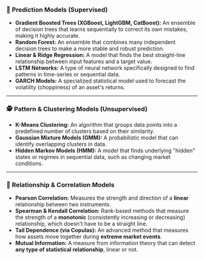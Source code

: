 ### **🎯 Prediction Models (Supervised)**

* **Gradient Boosted Trees (XGBoost, LightGBM, CatBoost):** An ensemble of decision trees that learns sequentially to correct its own mistakes, making it highly accurate.  
* **Random Forest:** An ensemble that combines many independent decision trees to make a more stable and robust prediction.  
* **Linear & Ridge Regression:** A model that finds the best straight-line relationship between input features and a target value.  
* **LSTM Networks:** A type of neural network specifically designed to find patterns in time-series or sequential data.  
* **GARCH Models:** A specialized statistical model used to forecast the volatility (choppiness) of an asset's returns.

---

### **🕵️ Pattern & Clustering Models (Unsupervised)**

* **K-Means Clustering:** An algorithm that groups data points into a predefined number of clusters based on their similarity.  
* **Gaussian Mixture Models (GMM):** A probabilistic model that can identify overlapping clusters in data.  
* **Hidden Markov Models (HMM):** A model that finds underlying "hidden" states or regimes in sequential data, such as changing market conditions.

---

### **🔗 Relationship & Correlation Models**

* **Pearson Correlation:** Measures the strength and direction of a **linear** relationship between two instruments.  
* **Spearman & Kendall Correlation:** Rank-based methods that measure the strength of a **monotonic** (consistently increasing or decreasing) relationship, which doesn't have to be a straight line.  
* **Tail Dependence (via Copulas):** An advanced method that measures how assets move together during **extreme market events**.  
* **Mutual Information:** A measure from information theory that can detect **any type of statistical relationship**, linear or not.